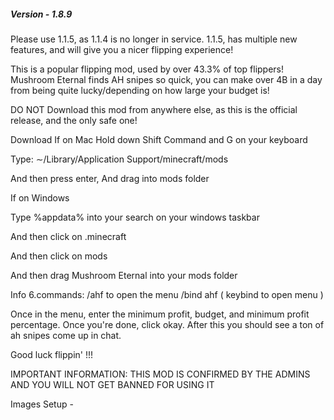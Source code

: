 ##### Version - 1.8.9

Please use 1.1.5, as 1.1.4 is no longer in service. 1.1.5, has multiple new features, and will give you a nicer flipping experience!

This is a popular flipping mod, used by over 43.3% of top flippers! Mushroom Eternal finds AH snipes so quick, you can make over 4B in a day from being quite lucky/depending on how large your budget is!

DO NOT Download this mod from anywhere else, as this is the official release, and the only safe one!

Download
If on Mac Hold down Shift Command and G on your keyboard

Type: ∼/Library/Application Support/minecraft/mods

And then press enter, And drag into mods folder

If on Windows

Type %appdata% into your search on your windows taskbar

And then click on .minecraft

And then click on mods

And then drag Mushroom Eternal into your mods folder

Info
6.commands: /ahf to open the menu /bind ahf ( keybind to open menu )

Once in the menu, enter the minimum profit, budget, and minimum profit percentage. Once you're done, click okay. After this you should see a ton of ah snipes come up in chat.

Good luck flippin' !!!

IMPORTANT INFORMATION: THIS MOD IS CONFIRMED BY THE ADMINS AND YOU WILL NOT GET BANNED FOR USING IT

Images
Setup -
